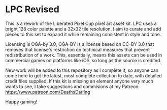 # LPC Revised
This is a rework of the Liberated Pixel Cup pixel art asset kit. LPC uses a bright 128 color palette and a 32x32 tile resolution. I aim to curate and add pieces to this set to expand it while remaining consistent in style and tone.

Licensing is OGA-by 3.0; OGA-BY is a license based on CC-BY 3.0 that removes that license's restriction on technical measures that prevent redistribution of a work. This, essentially, means this assets can be used in commercial games on platforms like iOS, so long as the source is credited.

New work will be added to this repository as I complete it, so anyone can come here to get the latest, most complete collection to date, with detailed credit files supplied. If this kit is missing an element anyone very much wants to see, I take suggestions and commisions at my Patreon: https://www.patreon.com/DeathsDarling

Happy gaming!
